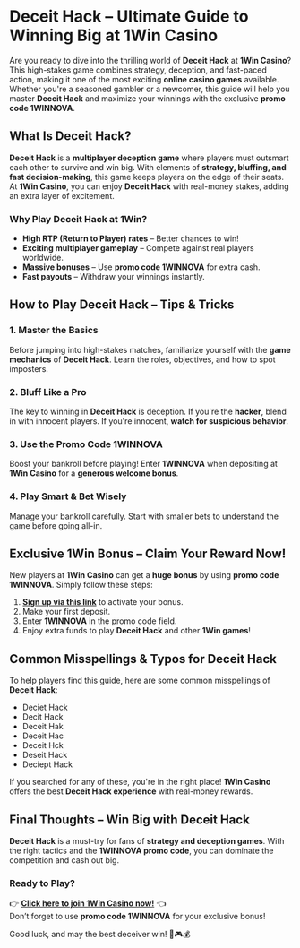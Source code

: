 # **Deceit Hack – Ultimate Guide to Winning Big at 1Win Casino**  

Are you ready to dive into the thrilling world of **Deceit Hack** at **1Win Casino**? This high-stakes game combines strategy, deception, and fast-paced action, making it one of the most exciting **online casino games** available. Whether you're a seasoned gambler or a newcomer, this guide will help you master **Deceit Hack** and maximize your winnings with the exclusive **promo code 1WINNOVA**.  

## **What Is Deceit Hack?**  

**Deceit Hack** is a **multiplayer deception game** where players must outsmart each other to survive and win big. With elements of **strategy, bluffing, and fast decision-making**, this game keeps players on the edge of their seats. At **1Win Casino**, you can enjoy **Deceit Hack** with real-money stakes, adding an extra layer of excitement.  

### **Why Play Deceit Hack at 1Win?**  
- **High RTP (Return to Player) rates** – Better chances to win!  
- **Exciting multiplayer gameplay** – Compete against real players worldwide.  
- **Massive bonuses** – Use **promo code 1WINNOVA** for extra cash.  
- **Fast payouts** – Withdraw your winnings instantly.  

## **How to Play Deceit Hack – Tips & Tricks**  

### **1. Master the Basics**  
Before jumping into high-stakes matches, familiarize yourself with the **game mechanics** of **Deceit Hack**. Learn the roles, objectives, and how to spot imposters.  

### **2. Bluff Like a Pro**  
The key to winning in **Deceit Hack** is deception. If you're the **hacker**, blend in with innocent players. If you're innocent, **watch for suspicious behavior**.  

### **3. Use the Promo Code 1WINNOVA**  
Boost your bankroll before playing! Enter **1WINNOVA** when depositing at **1Win Casino** for a **generous welcome bonus**.  

### **4. Play Smart & Bet Wisely**  
Manage your bankroll carefully. Start with smaller bets to understand the game before going all-in.  

## **Exclusive 1Win Bonus – Claim Your Reward Now!**  

New players at **1Win Casino** can get a **huge bonus** by using **promo code 1WINNOVA**. Simply follow these steps:  
1. **[Sign up via this link](https://1wlmhc.com/v3/aggressive-casino?p=lwbe)** to activate your bonus.  
2. Make your first deposit.  
3. Enter **1WINNOVA** in the promo code field.  
4. Enjoy extra funds to play **Deceit Hack** and other **1Win games**!  

## **Common Misspellings & Typos for Deceit Hack**  

To help players find this guide, here are some common misspellings of **Deceit Hack**:  
- Deciet Hack  
- Decit Hack  
- Deceit Hak  
- Deceit Hac  
- Deceit Hck  
- Deseit Hack  
- Deciept Hack  

If you searched for any of these, you're in the right place! **1Win Casino** offers the best **Deceit Hack experience** with real-money rewards.  

## **Final Thoughts – Win Big with Deceit Hack**  

**Deceit Hack** is a must-try for fans of **strategy and deception games**. With the right tactics and the **1WINNOVA promo code**, you can dominate the competition and cash out big.  

### **Ready to Play?**  
👉 **[Click here to join 1Win Casino now!](https://1wlmhc.com/v3/aggressive-casino?p=lwbe)** 👈  
Don’t forget to use **promo code 1WINNOVA** for your exclusive bonus!  

Good luck, and may the best deceiver win! 🚀🎮💰